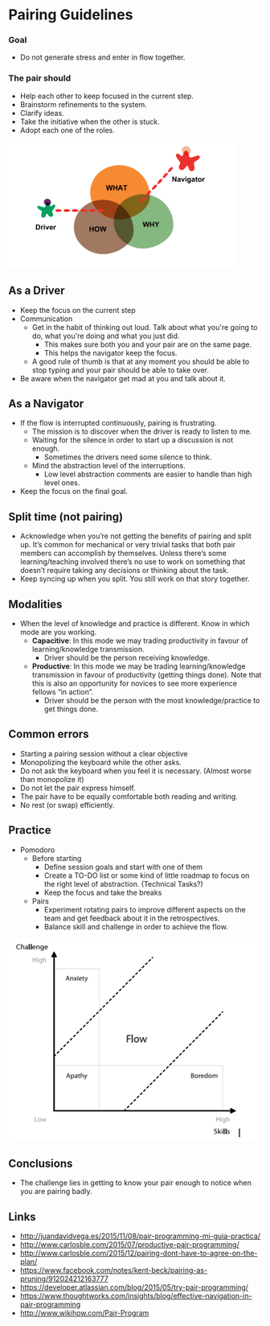 # Pairing Guidelines

### Goal
- Do not generate stress and enter in flow together.
### The pair should
- Help each other to keep focused in the current step.
- Brainstorm refinements to the system.
- Clarify ideas.
- Take the initiative when the other is stuck.
- Adopt each one of the roles.

![Pairing](assets/pairing_guidelines.png)

## As a Driver
- Keep the focus on the current step
- Communication
  - Get in the habit of thinking out loud. Talk about what you're going to do, what you're doing and what you just did.
    - This makes sure both you and your pair are on the same page.
    - This helps the navigator keep the focus.
  - A good rule of thumb is that at any moment you should be able to stop typing and your pair should be able to take over.
- Be aware when the navigator get mad at you and talk about it.

## As a Navigator
- If the flow is interrupted continuously, pairing is frustrating.
  - The mission is to discover when the driver is ready to listen to me.
  - Waiting for the silence in order to start up a discussion is not enough.
    - Sometimes the drivers need some silence to think.
  - Mind the abstraction level of the interruptions.
    - Low level abstraction comments are easier to handle than high level ones.
- Keep the focus on the final goal.

## Split time (not pairing)
- Acknowledge when you’re not getting the benefits of pairing and split up. It’s common for mechanical or very trivial tasks that both pair members can accomplish by themselves. Unless there’s some learning/teaching involved there’s no use to work on something that doesn’t require taking any decisions or thinking about the task.
- Keep syncing up when you split. You still work on that story together.

## Modalities
- When the level of knowledge and practice is different. Know in which mode are you working.
  - **Capacitive**: In this mode we may trading productivity in favour of learning/knowledge transmission.
    - Driver should be the person receiving knowledge.
  - **Productive**: In this mode we may be trading learning/knowledge transmission in favour of productivity (getting things done). Note that this is also an opportunity for novices to see more experience fellows “in action”.
    - Driver should be the person with the most knowledge/practice to get things done.

## Common errors
- Starting a pairing session without a clear objective
- Monopolizing the keyboard while the other asks.
- Do not ask the keyboard when you feel it is necessary. (Almost worse than monopolize it)
- Do not let the pair express himself.
- The pair have to be equally comfortable both reading and writing.
- No rest (or swap) efficiently.

## Practice
- Pomodoro
  - Before starting
    - Define session goals and start with one of them
    - Create a TO-DO list or some kind of little roadmap to focus on the right level of abstraction. (Technical Tasks?)
    - Keep the focus and take the breaks
  - Pairs
    - Experiment rotating pairs to improve different aspects on the team and get feedback about it in the retrospectives.
    - Balance skill and challenge in order to achieve the flow.

![Pairing](assets/pair_chart.png)


## Conclusions
- The challenge lies in getting to know your pair enough to notice when you are pairing badly.


## Links

- http://juandavidvega.es/2015/11/08/pair-programming-mi-guia-practica/
- http://www.carlosble.com/2015/07/productive-pair-programming/
- http://www.carlosble.com/2015/12/pairing-dont-have-to-agree-on-the-plan/
- https://www.facebook.com/notes/kent-beck/pairing-as-pruning/912024212163777
- https://developer.atlassian.com/blog/2015/05/try-pair-programming/
- https://www.thoughtworks.com/insights/blog/effective-navigation-in-pair-programming
- http://www.wikihow.com/Pair-Program 

